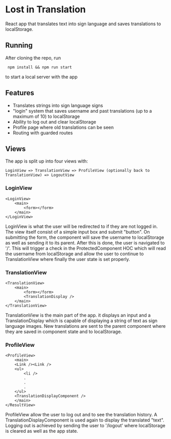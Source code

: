 # Lost in Translation
React app that translates text into sign language and saves translations to localStorage. 

## Running
After cloning the repo, run 
```
 npm install && npm run start 
 ``` 
to start a local server with the app
## Features
- Translates strings into sign language signs
- "login" system that saves username and past translations (up to a maximum of 10) to localStorage
- Ability to log out and clear localStorage
- Profile page where old translations can be seen
- Routing with guarded routes

## Views
The app is split up into four views with:
```
LoginView => TranslationView => ProfileView (optionally back to TranslationView) => LogoutView
```

### LoginView
```
<LoginView>
    <main>
        <form></form>
    </main>
</LoginView>
```
LoginView is what the user will be redirected to if they are not logged in. The view itself consist of a simple input box and submit "button". On submitting the form, the component will
save the username to localStorage as well as sending it to its parent. After this is done, the user is navigated to '/'. This will trigger a check in the ProtectedComponent HOC which will read the username from localStorage and allow the user to continue to TranslationView where finally the user state is set properly. 

### TranslationView
```
<TranslationView>
    <main>
        <form></form>
        <TranslationDisplay />
    </main>
</TranslationView>
```
TranslationView is the main part of the app. it displays an input and a TranslationDisplay which is capable of displaying a string of text as sign language images. New translations are sent to the parent component where they are saved in component state and to localStorage.

### ProfileView
```
<ProfileView>
    <main>
    <Link /><Link />
    <ul>
        <li />
        .
        .
        .
    </ul>
    <TranslationDisplayComponent />
    </main>
</ResultView>
```

ProfileView allow the user to log out and to see the translation history.
A TranslationDisplayComponent is used again to display the translated "text".
Logging out is achieved by sending the user to '/logout' where localStorage is cleared
as well as the app state. 

